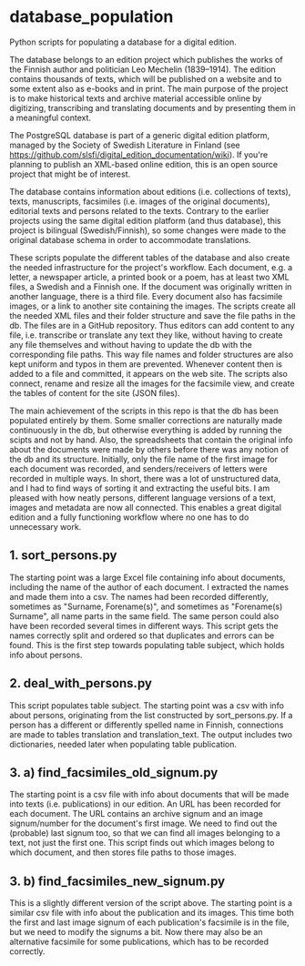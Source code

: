 # database_population
Python scripts for populating a database for a digital edition.

The database belongs to an edition project which publishes the works of the Finnish author and politician Leo Mechelin (1839–1914). The edition contains thousands of texts, which will be published on a website and to some extent also as e-books and in print. The main purpose of the project is to make historical texts and archive material accessible online by digitizing, transcribing and translating documents and by presenting them in a meaningful context.

The PostgreSQL database is part of a generic digital edition platform, managed by the Society of Swedish Literature in Finland (see https://github.com/slsfi/digital_edition_documentation/wiki). If you're planning to publish an XML-based online edition, this is an open source project that might be of interest.

The database contains information about editions (i.e. collections of texts), texts, manuscripts, facsimiles (i.e. images of the original documents), editorial texts and persons related to the texts. Contrary to the earlier projects using the same digital edition platform (and thus database), this project is bilingual (Swedish/Finnish), so some changes were made to the original database schema in order to accommodate translations.

These scripts populate the different tables of the database and also create the needed infrastructure for the project's workflow. Each document, e.g. a letter, a newspaper article, a printed book or a poem, has at least two XML files, a Swedish and a Finnish one. If the document was originally written in another language, there is a third file. Every document also has facsimile images, or a link to another site containing the images. The scripts create all the needed XML files and their folder structure and save the file paths in the db. The files are in a GitHub repository. Thus editors can add content to any file, i.e. transcribe or translate any text they like, without having to create any file themselves and without having to update the db with the corresponding file paths. This way file names and folder structures are also kept uniform and typos in them are prevented. Whenever content then is added to a file and committed, it appears on the web site. The scripts also connect, rename and resize all the images for the facsimile view, and create the tables of content for the site (JSON files).

The main achievement of the scripts in this repo is that the db has been populated entirely by them. Some smaller corrections are naturally made continuously in the db, but otherwise everything is added by running the scipts and not by hand. Also, the spreadsheets that contain the original info about the documents were made by others before there was any notion of the db and its structure. Initially, only the file name of the first image for each document was recorded, and senders/receivers of letters were recorded in multiple ways. In short, there was a lot of unstructured data, and I had to find ways of sorting it and extracting the useful bits. I am pleased with how neatly persons, different language versions of a text, images and metadata are now all connected. This enables a great digital edition and a fully functioning workflow where no one has to do unnecessary work.

## 1. sort_persons.py
The starting point was a large Excel file containing info about documents, including the name of the author of each document. I extracted the names and made them into a csv. The names had been recorded differently, sometimes as "Surname, Forename(s)", and sometimes as "Forename(s) Surname", all name parts in the same field. The same person could also have been recorded several times in different ways. This script gets the names correctly split and ordered so that duplicates and errors can be found. This is the first step towards populating table subject, which holds info about persons.

## 2. deal_with_persons.py
This script populates table subject. The starting point was a csv with info about persons, originating from the list constructed by sort_persons.py. If a person has a different or differently spelled name in Finnish, connections are made to tables translation and translation_text. The output includes two dictionaries, needed later when populating table publication.

## 3. a) find_facsimiles_old_signum.py
The starting point is a csv file with info about documents that will be made into texts (i.e. publications) in our edition. An URL has been recorded for each document. The URL contains an archive signum and an image signum/number for the document's first image. We need to find out the (probable) last signum too, so that we can find all images belonging to a text, not just the first one. This script finds out which images belong to which document, and then stores file paths to those images.

## 3. b) find_facsimiles_new_signum.py
This is a slightly different version of the script above. The starting point is a similar csv file with info about the publication and its images. This time both the first and last image signum of each publication's facsimile is in the file, but we need to modify the signums a bit. Now there may also be an alternative facsimile for some publications, which has to be recorded correctly.

